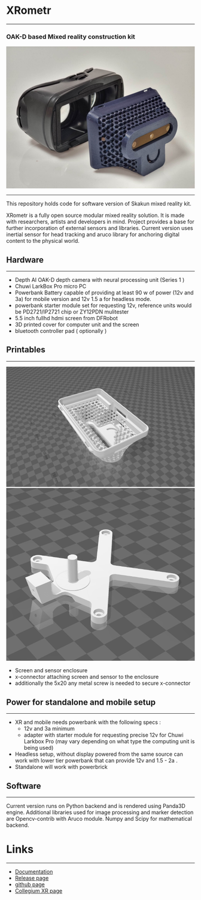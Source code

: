 # XRometr
---
### OAK-D based Mixed reality construction kit

![Photo of a assembled Skakun XR Moduel](/img/s_1.jpg)

---

This repository holds code for software version of Skakun mixed reality kit.

XRometr is a fully open source modular mixed reality solution. It is made with researchers, artists and developers in mind. Project provides a base for further incorporation of external sensors and libraries. 
Current version uses inertial sensor for head tracking and aruco library for anchoring digital content to the physical world.  

## Hardware
---

- Depth AI OAK-D depth camera with neural processing unit (Series 1 )
- Chuwi LarkBox Pro micro PC 
- Powerbank Battery capable of providing at least 90 w of power (12v and 3a) for mobile version and 12v 1.5 a for headless mode.
- powerbank starter module set for requesting 12v, reference units would be PD2721/IP2721 chip or ZY12PDN mulitester
- 5.5 inch fullhd hdmi screen from DFRobot
- 3D printed cover for computer unit and the screen
- bluetooth controller pad ( optionally )

## Printables
--- 
![screenshot of enclosure in 3mf format](/img/enclosure_2.png)
![screenshot of enclosure in 3mf format](/img/xconnector_2.png)
- Screen and sensor enclosure 
- x-connector attaching screen and sensor to the enclosure
- additionally the 5x20 any metal screw is needed to secure x-connector

## Power for standalone and mobile setup
--- 

- XR and mobile needs powerbank with the following specs :
  - 12v and 3a minimum 
  - adapter with starter module for requesting precise 12v for Chuwi Larkbox Pro (may vary depending on what type the computing unit is being used)
- Headless setup, without display powered from the same source can work with lower tier powerbank that can provide 12v and 1.5 - 2a .
- Standalone will work with powerbrick  

## Software
---
Current version runs on Python backend and is rendered using Panda3D engine.
Additional libraries used for image processing and marker detection are Opencv-contrib with Aruco module. Numpy and Scipy for mathematical backend. 

# Links 
---

- [Documentation](https://instytutxr.github.io/XRometer/index.html)
- [Release page](https://github.com/InstytutXR/XRometer/releases)
- [github page](https://github.com/InstytutXR/XRometer)
- [Collegium XR page](https://instytutxr.github.io/XRometer/index.html)
